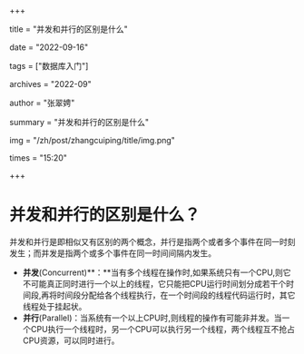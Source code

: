 +++

title = "并发和并行的区别是什么" 

date = "2022-09-16" 

tags = ["数据库入门"] 

archives = "2022-09" 

author = "张翠娉" 

summary = "并发和并行的区别是什么"

img = "/zh/post/zhangcuiping/title/img.png" 

times = "15:20"

+++

# 并发和并行的区别是什么？

并发和并行是即相似又有区别的两个概念，并行是指两个或者多个事件在同一时刻发生；而并发是指两个或多个事件在同一时间间隔内发生。

- **并发**(Concurrent)**：**当有多个线程在操作时,如果系统只有一个CPU,则它不可能真正同时进行一个以上的线程，它只能把CPU运行时间划分成若干个时间段,再将时间段分配给各个线程执行，在一个时间段的线程代码运行时，其它线程处于挂起状。
- **并行**(Parallel)：当系统有一个以上CPU时,则线程的操作有可能非并发。当一个CPU执行一个线程时，另一个CPU可以执行另一个线程，两个线程互不抢占CPU资源，可以同时进行。

